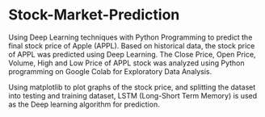 # Stock-Market-Prediction

Using Deep Learning techniques with Python Programming to predict the final stock price of Apple (APPL). Based on historical data, the stock price of APPL was predicted using Deep Learning. The Close Price, Open Price, Volume, High and Low Price of APPL stock was analyzed using Python programming on Google Colab for Exploratory Data Analysis. 



Using matplotlib to plot graphs of the stock price, and splitting the dataset into testing and training dataset, LSTM (Long-Short Term Memory) is used as the Deep learning algorithm for prediction.
